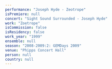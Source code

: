 ```yaml
---
performance: "Joseph Hyde - Zeotrope"
isPremiere: null
concert: "Sight Sound Surrounded - Joseph Hyde"
work: "Zoetrope"
isCommission: false
isResidency: false
work_year: "1999"
ensemble: null
season: "2008-2009:2: GEMDays 2009"
venue: "Phipps Concert Hall"
person: null
country: null
---
```


